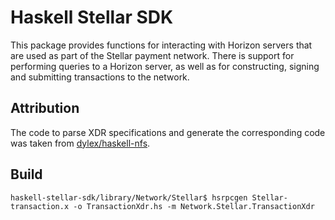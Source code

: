 # Haskell Stellar SDK

This package provides functions for interacting with Horizon servers that are
used as part of the Stellar payment network. There is support for performing
queries to a Horizon server, as well as for constructing, signing and submitting
transactions to the network.

## Attribution

The code to parse XDR specifications and generate the corresponding code was
taken from [dylex/haskell-nfs](https://github.com/dylex/haskell-nfs/tree/master/rpc).

## Build

```
haskell-stellar-sdk/library/Network/Stellar$ hsrpcgen Stellar-transaction.x -o TransactionXdr.hs -m Network.Stellar.TransactionXdr
```
